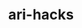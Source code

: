 ---
title: ari-hacks
github: https://github.com/ari-hacks
mode: dark
transition: 3s
archetype:
  - Little Bit of Everything
---